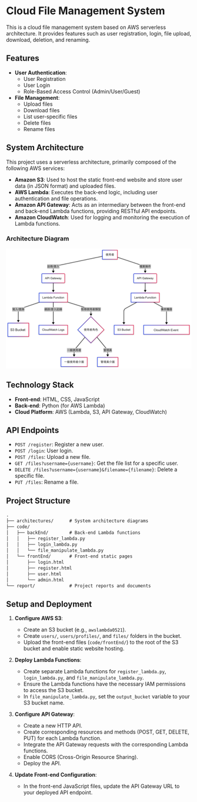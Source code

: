 # Cloud File Management System

This is a cloud file management system based on AWS serverless architecture. It provides features such as user registration, login, file upload, download, deletion, and renaming.

## Features

*   **User Authentication**:
    *   User Registration
    *   User Login
    *   Role-Based Access Control (Admin/User/Guest)
*   **File Management**:
    *   Upload files
    *   Download files
    *   List user-specific files
    *   Delete files
    *   Rename files

## System Architecture

This project uses a serverless architecture, primarily composed of the following AWS services:

*   **Amazon S3**: Used to host the static front-end website and store user data (in JSON format) and uploaded files.
*   **AWS Lambda**: Executes the back-end logic, including user authentication and file operations.
*   **Amazon API Gateway**: Acts as an intermediary between the front-end and back-end Lambda functions, providing RESTful API endpoints.
*   **Amazon CloudWatch**: Used for logging and monitoring the execution of Lambda functions.

### Architecture Diagram

![System Architecture Diagram](architectures/System%20Architecture%20Diagram.png)

## Technology Stack

*   **Front-end**: HTML, CSS, JavaScript
*   **Back-end**: Python (for AWS Lambda)
*   **Cloud Platform**: AWS (Lambda, S3, API Gateway, CloudWatch)

## API Endpoints

*   `POST /register`: Register a new user.
*   `POST /login`: User login.
*   `POST /files`: Upload a new file.
*   `GET /files?username={username}`: Get the file list for a specific user.
*   `DELETE /files?username={username}&filename={filename}`: Delete a specific file.
*   `PUT /files`: Rename a file.

## Project Structure

```
.
├── architectures/      # System architecture diagrams
├── code/
│   ├── backEnd/        # Back-end Lambda functions
│   │   ├── register_lambda.py
│   │   ├── login_lambda.py
│   │   └── file_manipulate_lambda.py
│   └── frontEnd/       # Front-end static pages
│       ├── login.html
│       ├── register.html
│       ├── user.html
│       └── admin.html
└── report/             # Project reports and documents
```

## Setup and Deployment

1.  **Configure AWS S3**:
    *   Create an S3 bucket (e.g., `awslambda0521`).
    *   Create `users/`, `users/profiles/`, and `files/` folders in the bucket.
    *   Upload the front-end files (`code/frontEnd/`) to the root of the S3 bucket and enable static website hosting.

2.  **Deploy Lambda Functions**:
    *   Create separate Lambda functions for `register_lambda.py`, `login_lambda.py`, and `file_manipulate_lambda.py`.
    *   Ensure the Lambda functions have the necessary IAM permissions to access the S3 bucket.
    *   In `file_manipulate_lambda.py`, set the `output_bucket` variable to your S3 bucket name.

3.  **Configure API Gateway**:
    *   Create a new HTTP API.
    *   Create corresponding resources and methods (POST, GET, DELETE, PUT) for each Lambda function.
    *   Integrate the API Gateway requests with the corresponding Lambda functions.
    *   Enable CORS (Cross-Origin Resource Sharing).
    *   Deploy the API.

4.  **Update Front-end Configuration**:
    *   In the front-end JavaScript files, update the API Gateway URL to your deployed API endpoint.
